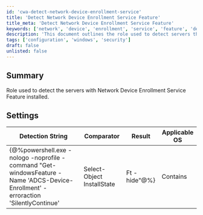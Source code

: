 ```yaml
---
id: 'cwa-detect-network-device-enrollment-service'
title: 'Detect Network Device Enrollment Service Feature'
title_meta: 'Detect Network Device Enrollment Service Feature'
keywords: ['network', 'device', 'enrollment', 'service', 'feature', 'detection', 'windows']
description: 'This document outlines the role used to detect servers that have the Network Device Enrollment Service feature installed, including the settings and detection strings required for effective identification.'
tags: ['configuration', 'windows', 'security']
draft: false
unlisted: false
---
```

## Summary

Role used to detect the servers with Network Device Enrollment Service Feature installed.

## Settings

| Detection String                                                                                   | Comparator | Result   | Applicable OS |
|----------------------------------------------------------------------------------------------------|------------|----------|---------------|
| {@%powershell.exe -nologo -noprofile -command "Get-windowsFeature -Name 'ADCS-Device-Enrollment' -erroraction 'SilentlyContinue' | Select-Object InstallState | Ft -hide"@%} | Contains    | Installed | Windows       |




